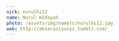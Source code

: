 ```yaml
---
nick: nurulhi12
name: Nurul Hidayah
photo: /assets/img/namets/nurulhi12.jpg
web: http://aksarasisunyi.tumblr.com/
---
```


